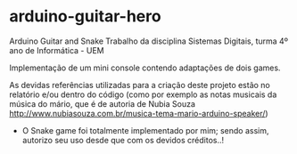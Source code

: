 # arduino-guitar-hero

Arduino Guitar and Snake
Trabalho da disciplina Sistemas Digitais, turma 4º ano de Informática - UEM

Implementação de um mini console contendo adaptações de dois games. 

As devidas referências utilizadas para a criação deste projeto estão no relatório e/ou dentro do código (como por exemplo as notas musicais da música do mário, que é de autoria de Nubia Souza http://www.nubiasouza.com.br/musica-tema-mario-arduino-speaker/)

* O Snake game foi totalmente implementado por mim; sendo assim, autorizo seu uso desde que com os devidos créditos..!
